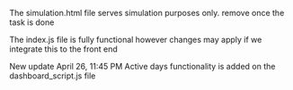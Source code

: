 The simulation.html file serves simulation purposes only. remove once the task is done

The index.js file is fully functional however changes may apply if we integrate this to the front end


New update April 26, 11:45 PM
Active days functionality is added on the dashboard_script.js file
